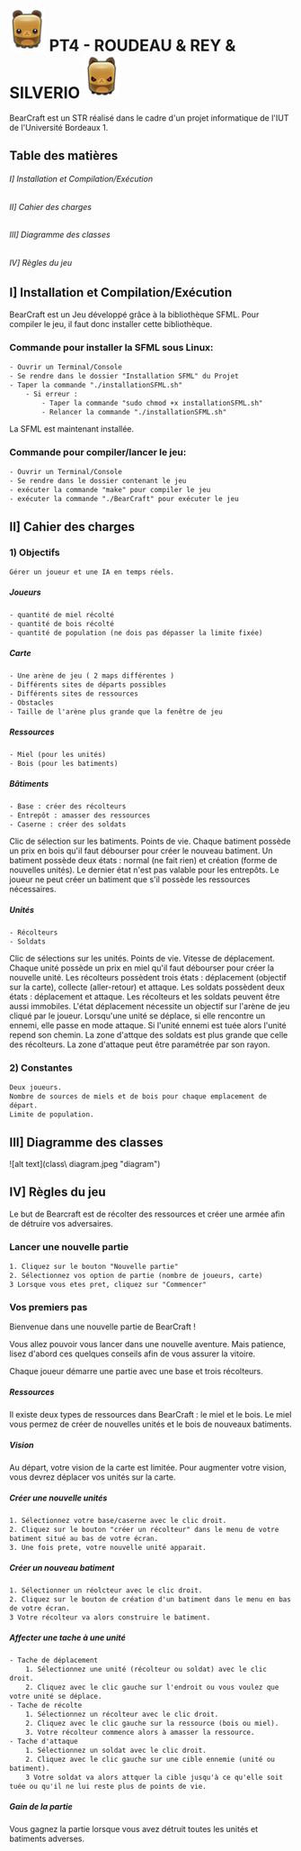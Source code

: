 ![alt text](Code/images/RecolteurJoueur1.png "Ours") PT4 - ROUDEAU & REY & SILVERIO ![alt text](Code/images/RecolteurJoueur2.png "Ours")
================================================




BearCraft est un STR réalisé dans le cadre d'un projet informatique de l'IUT de l'Université Bordeaux 1.


Table des matières
------------------

###### I] Installation et Compilation/Exécution ######

###### II] Cahier des charges ######

###### III] Diagramme des classes ######

###### IV] Règles du jeu ######

I] Installation et Compilation/Exécution
----------------------------------------
BearCraft est un Jeu développé grâce à la bibliothèque SFML.
Pour compiler le jeu, il faut donc installer cette bibliothèque.

### Commande pour installer la SFML sous Linux: ###
    - Ouvrir un Terminal/Console
    - Se rendre dans le dossier "Installation SFML" du Projet
    - Taper la commande "./installationSFML.sh"
        - Si erreur :
            - Taper la commande "sudo chmod +x installationSFML.sh"
            - Relancer la commande "./installationSFML.sh"


La SFML est maintenant installée.


### Commande pour compiler/lancer le jeu: ###
    - Ouvrir un Terminal/Console
    - Se rendre dans le dossier contenant le jeu
    - exécuter la commande "make" pour compiler le jeu
    - exécuter la commande "./BearCraft" pour exécuter le jeu

II] Cahier des charges
----------------------

### 1) Objectifs ###
  
    Gérer un joueur et une IA en temps réels.

##### Joueurs #####
    - quantité de miel récolté
    - quantité de bois récolté
    - quantité de population (ne dois pas dépasser la limite fixée)

##### Carte #####
    - Une arène de jeu ( 2 maps différentes )
    - Différents sites de départs possibles
    - Différents sites de ressources
    - Obstacles
    - Taille de l'arène plus grande que la fenêtre de jeu

##### Ressources #####
    - Miel (pour les unités)
    - Bois (pour les batiments)

##### Bâtiments ####
    - Base : créer des récolteurs
    - Entrepôt : amasser des ressources
    - Caserne : créer des soldats
Clic de sélection sur les batiments.
Points de vie.
Chaque batiment possède un prix en bois qu'il faut débourser pour créer le nouveau batiment.
Un batiment possède deux états : normal (ne fait rien) et création (forme de nouvelles unités). Le dernier
état n'est pas valable pour les entrepôts.
Le joueur ne peut créer un batiment que s'il possède les ressources nécessaires.

##### Unités ####
    - Récolteurs
    - Soldats
Clic de sélections sur les unités.
Points de vie.
Vitesse de déplacement.
Chaque unité possède un prix en miel qu'il faut débourser pour créer la nouvelle unité.
Les récolteurs possèdent trois états : déplacement (objectif sur la carte), collecte (aller-retour) et attaque.
Les soldats possèdent deux états : déplacement et attaque. Les récolteurs et les soldats peuvent être aussi immobiles.
L'état déplacement nécessite un objectif sur l'arène de jeu cliqué par le joueur.
Lorsqu'une unité se déplace, si elle rencontre un ennemi, elle passe en mode attaque. Si l'unité ennemi est tuée alors l'unité repend son chemin.
La zone d'attque des soldats est plus grande que celle des récolteurs. La zone d'attaque peut être paramétrée par son rayon.

### 2) Constantes ###

    Deux joueurs.
    Nombre de sources de miels et de bois pour chaque emplacement de départ.
    Limite de population.

III] Diagramme des classes
--------------------------

![alt text](class\ diagram.jpeg "diagram")

IV] Règles du jeu
-----------------

Le but de Bearcraft est de récolter des ressources et créer une armée afin de détruire vos adversaires.

### Lancer une nouvelle partie ###

    1. Cliquez sur le bouton "Nouvelle partie"
    2. Sélectionnez vos option de partie (nombre de joueurs, carte)
    3 Lorsque vous etes pret, cliquez sur "Commencer"
    
### Vos premiers pas ###

Bienvenue dans une nouvelle partie de BearCraft !

Vous allez pouvoir vous lancer dans une nouvelle aventure. Mais patience, lisez d'abord ces quelques conseils afin de vous assurer la vitoire.

Chaque joueur démarre une partie avec une base et trois récolteurs.

##### Ressources #####

Il existe deux types de ressources dans BearCraft : le miel et le bois. Le miel vous permez de créer de nouvelles unités et le bois de nouveaux batiments.

##### Vision #####

Au départ, votre vision de la carte est limitée. Pour augmenter votre vision, vous devrez déplacer vos unités sur la carte.

##### Créer une nouvelle unités #####

    1. Sélectionnez votre base/caserne avec le clic droit.
    2. Cliquez sur le bouton "créer un récolteur" dans le menu de votre batiment situé au bas de votre écran.
    3. Une fois prete, votre nouvelle unité apparait.

##### Créer un nouveau batiment #####
    1. Sélectionner un réolcteur avec le clic droit.
    2. Cliquez sur le bouton de création d'un batiment dans le menu en bas de votre écran.
    3 Votre récolteur va alors construire le batiment.

##### Affecter une tache à une unité #####

    - Tache de déplacement
        1. Sélectionnez une unité (récolteur ou soldat) avec le clic droit.
        2. Cliquez avec le clic gauche sur l'endroit ou vous voulez que votre unité se déplace.
    - Tache de récolte
        1. Sélectionnez un récolteur avec le clic droit.
        2. Cliquez avec le clic gauche sur la ressource (bois ou miel).
        3. Votre récolteur commence alors à amasser la ressource.
    - Tache d'attaque
        1. Sélectionnez un soldat avec le clic droit.
        2. Cliquez avec le clic gauche sur une cible ennemie (unité ou batiment).
        3 Votre soldat va alors attquer la cible jusqu'à ce qu'elle soit tuée ou qu'il ne lui reste plus de points de vie.

##### Gain de la partie #####
Vous gagnez la partie lorsque vous avez détruit toutes les unités et batiments adverses.
